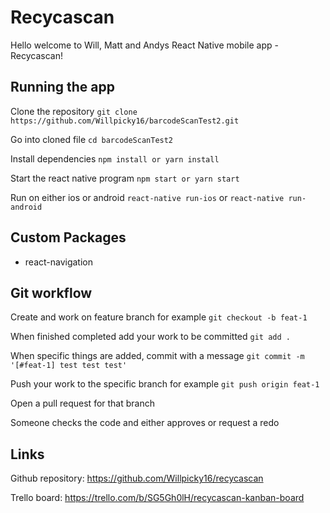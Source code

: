 # Recycascan

Hello welcome to Will, Matt and Andys React Native mobile app - Recycascan!

## Running the app

Clone the repository `git clone https://github.com/Willpicky16/barcodeScanTest2.git`

Go into cloned file `cd barcodeScanTest2`

Install dependencies `npm install or yarn install`

Start the react native program `npm start or yarn start`

Run on either ios or android `react-native run-ios` or `react-native run-android`

## Custom Packages

- react-navigation

## Git workflow

Create and work on feature branch for example `git checkout -b feat-1`

When finished completed add your work to be committed `git add .`

When specific things are added, commit with a message `git commit -m '[#feat-1] test test test'`

Push your work to the specific branch for example `git push origin feat-1`

Open a pull request for that branch

Someone checks the code and either approves or request a redo

## Links

Github repository: https://github.com/Willpicky16/recycascan

Trello board: https://trello.com/b/SG5Gh0lH/recycascan-kanban-board
